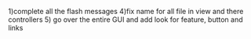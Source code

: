 1)complete all the flash messages
4)fix name for all file in view and there controllers
5) go over the entire GUI and add look for feature, button and links